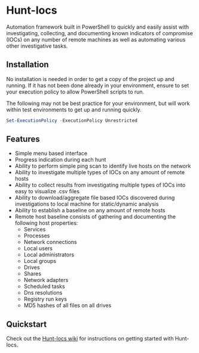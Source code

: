# Hunt-Iocs
Automation framework built in PowerShell to quickly and easily assist with investigating, collecting, and documenting known indicators of compromise (IOCs) on any number of remote machines as well as automating various other investigative tasks.

## Installation
No installation is needed in order to get a copy of the project up and running. If it has not been done already in your environment, ensure to set your execution policy to allow PowerShell scripts to run. 

The following may not be best practice for your environment, but will work within test environments to get up and running quickly.
```powershell
Set-ExecutionPolicy -ExecutionPolicy Unrestricted
```

## Features
- Simple menu based interface
- Progress indication during each hunt
- Ability to perform simple ping scan to identify live hosts on the network
- Ability to investigate multiple types of IOCs on any amount of remote hosts
- Ability to collect results from investigating multiple types of IOCs into easy to visualize .csv files
- Ability to download/aggregate file based IOCs discovered during investigations to local machine for static/dynamic analysis
- Ability to establish a baseline on any amount of remote hosts
- Remote host baseline consists of gathering and documenting the following host properties:
  - Services
  - Processes
  - Network connections
  - Local users
  - Local administrators
  - Local groups
  - Drives
  - Shares
  - Network adapters
  - Scheduled tasks
  - Dns resolutions
  - Registry run keys
  - MD5 hashes of all files on all drives

## Quickstart
Check out the [Hunt-Iocs wiki](https://github.com/ajhanisch/hunt-iocs/wiki) for instructions on getting started with Hunt-Iocs.
